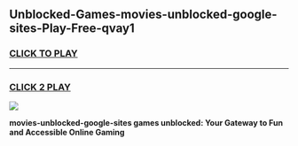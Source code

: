 
## Unblocked-Games-movies-unblocked-google-sites-Play-Free-qvay1
<h3>
<a href="https://premium76.site?title=movies-unblocked-google-sites&ref=19M">CLICK TO PLAY</a></h3>
<hr>

<h3>
<a href="https://premium76.site?title=movies-unblocked-google-sites&ref=19M">CLICK 2 PLAY</a>
  
</h3>

<a href="https://premium76.site?title=movies-unblocked-google-sites&ref=19M"><img src="https://clearcache.store/games.png"></a>


**movies-unblocked-google-sites games unblocked: Your Gateway to Fun and Accessible Online Gaming**
